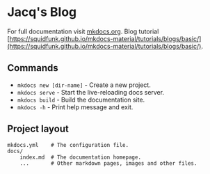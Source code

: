 # Jacq's Blog

For full documentation visit [mkdocs.org](https://www.mkdocs.org).
Blog tutorial [https://squidfunk.github.io/mkdocs-material/tutorials/blogs/basic/](https://squidfunk.github.io/mkdocs-material/tutorials/blogs/basic/).

## Commands

* `mkdocs new [dir-name]` - Create a new project.
* `mkdocs serve` - Start the live-reloading docs server.
* `mkdocs build` - Build the documentation site.
* `mkdocs -h` - Print help message and exit.

## Project layout

    mkdocs.yml    # The configuration file.
    docs/
        index.md  # The documentation homepage.
        ...       # Other markdown pages, images and other files.
